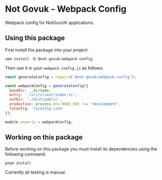 Not Govuk - Webpack Config
==========================

Webpack config for NotGovUK applications.


Using this package
------------------

First install the package into your project:

```shell
npm install -D @not-govuk/webpack-config
```

Then use it in your `webpack.config.js` as follows:

```js
const generateConfig = require('@not-govuk/webpack-config');

const webpackConfig = generateConfig({
  baseDir: __dirname,
  entry: './src/client/index.ts',
  outDir: './dist/public',
  production: process.env.NODE_ENV !== 'development',
  tsConfig: 'tsconfig.json'
});

module.exports = webpackConfig;
```


Working on this package
-----------------------

Before working on this package you must install its dependencies using
the following command:

```shell
pnpm install
```

Currently all testing is manual.
